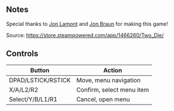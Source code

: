 ## Notes

Special thanks to [Jon Lamont](https://store.steampowered.com/search/?developer=Jon%20Lamont) and [Jon Braun](https://store.steampowered.com/search/?developer=Jon%20Braun) for making this game!

Source: https://store.steampowered.com/app/1466260/Two_Die/

## Controls

| Button             | Action |
|--------------------|--| 
| DPAD/LSTICK/RSTICK |Move, menu navigation|
| X/A/L2/R2          |Confirm, select menu item|
| Select/Y/B/L1/R1   |Cancel, open menu|
